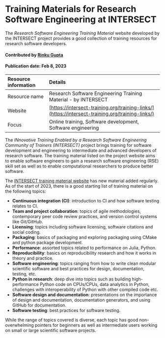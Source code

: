 # Training Materials for Research Software Engineering at INTERSECT
<!--deck text start-->
The *Research Software Engineering Training Material* website developed by the INTERSECT project provides a good collection of training resources for research software developers.
<!--deck text end-->

#### Contributed by [Rinku Gupta](http://github.com/rinkug "Rinku Gupta")
#### Publication date: Feb 8, 2023 

Resource information | Details 
:--- | :--- 
Resource name | Research Software Engineering Training Material - by INTERSECT
Website | [https://intersect-training.org/training-links/](https://intersect-training.org/training-links/)
Focus | Online training, Software development, Software engineering

The *INnovative Training Enabled by a Research Software Engineering Community of Trainers (INTERSECT)* project brings training for software development and engineering to intermediate and advanced developers of research software. The training material listed on the project website aims to enable software engineers to gain a research software engineering (RSE) skill set as well as to enable computational researchers to produce better software.

The [INTERSECT training material website](https://intersect-training.org/training-links/) has new material added regularly. As of the start of 2023, there is a good starting list of training material on the following topics:

* **Continuous integration (CI)**: introduction to CI and how software testing relates to CI.  
* **Team and project collaboration**: topics of agile methodologies, contemporary peer code review practices, and version control systems like Git/GitHub.
* **Licensing**: topics including software licensing, software citations and social coding.
* **Packaging**: basics of packaging and exploring packaging using CMake and python package development.
* **Performance**: assorted topics related to performance on Julia, Python.
* **Reproducibility**: basics on reproducibility research and how it works in theory and practice.
* **Software engineering**: topics ranging from how to write clean modular scientific software and best practices for design, documentation, testing, etc.
* **Python in research**: deep dive into topics such as building high-performance Python code on CPUs/CPUs, data analytics in Python, challenges with interoperability of Python with other compiled code etc.
* **Software design and documentation**: presentations on the importance of design and documentation, documentation generators, and using GitHub for documentation.
* **Software testing**: best practices for software testing.

While the range of topics covered is diverse, each topic has good non-overwhelming pointers for beginners as well as intermediate users working on small or large scientific software projects.


<!---
Publish: yes
Pinned: no
Topics: Projects and organizations, Personal productivity and sustainability, Online learning
RSS update: 2023-02-08
--->
